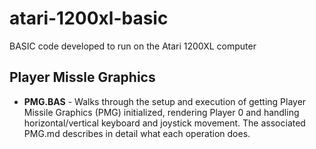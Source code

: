 # atari-1200xl-basic
BASIC code developed to run on the Atari 1200XL computer

## Player Missle Graphics
- **PMG.BAS** - Walks through the setup and execution of getting Player Missile Graphics (PMG) initialized, rendering Player 0 and handling horizontal/vertical keyboard and joystick movement. The associated PMG.md describes in detail what each operation does.
